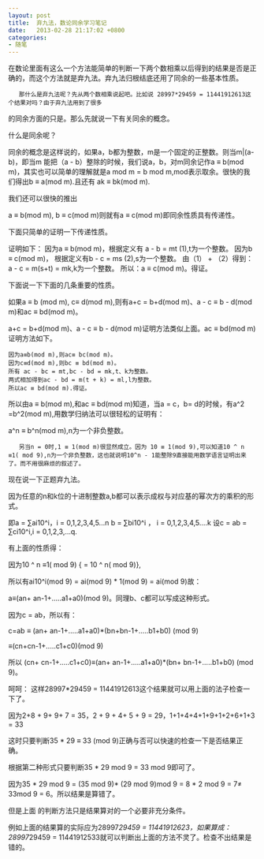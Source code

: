 ```yaml
---
layout: post
title:  弃九法，数论同余学习笔记
date:   2013-02-28 21:17:02 +0800
categories:
- 随笔
---
```

在数论里面有这么一个方法能简单的判断一下两个数相乘以后得到的结果是否是正确的，而这个方法就是弃九法。弃九法归根结底还用了同余的一些基本性质。

       那什么是弃九法呢？先从两个数相乘说起吧。比如说 28997*29459 = 11441912613这个结果对吗？由于弃九法用到了很多

的同余方面的只是。那么先就说一下有关同余的概念。

什么是同余呢？


同余的概念是这样说的，如果a，b都为整数，m是一个固定的正整数。则当m|(a-b)，即当m 能把（a - b）整除的时候，我们说a，b，对m同余记作a  ≡ b(mod m)，其实也可以简单的理解就是a mod m = b mod m,mod表示取余。很快的我们得出b ≡ a(mod m).且还有 ak ≡ bk(mod m).


 

我们还可以很快的推出


 a ≡  b(mod m), b ≡ c(mod m)则就有a ≡ c(mod m)即同余性质具有传递性。


下面只简单的证明一下传递性质。


证明如下：
       因为a ≡ b(mod m)，根据定义有 a  - b = mt (1),t为一个整数。
       因为b ≡ c(mod m)， 根据定义有b  - c = ms (2),s为一个整数。
       由（1） + （2）得到：a - c = m(s+t) = mk,k为一个整数。
       所以：a ≡ c(mod m)。得证。

下面说一下下面的几条重要的性质。

如果a ≡ b (mod m), c≡ d(mod m),则有a+c = b+d(mod m)、a - c ≡  b - d(mod m)和ac ≡ bd(mod m)。


a+c = b+d(mod m)、a - c ≡  b - d(mod m)证明方法类似上面。ac ≡ bd(mod m)证明方法如下。


    因为a≡b(mod m),则ac≡ bc(mod m)。
    因为c≡d(mod m),则bc ≡ bd(mod m)。
    所有 ac - bc = mt,bc - bd = mk,t、k为整数。
    两式相加得到ac - bd = m(t + k) = ml,l为整数。
    所以ac ≡ bd(mod m).得证。




所以由a ≡ b(mod m),和ac ≡ bd(mod m)知道，当a = c，b= d的时候，有a^2 =b^2(mod m),用数学归纳法可以很轻松的证明有：

a^n ≡ b^n(mod m),n为一个非负整数。


       另当n = 0时,1 ≡ 1(mod m)很显然成立。因为 10 ≡ 1(mod 9),可以知道10 ^ n ≡1( mod 9),n为一个非负整数，这也就说明10^n - 1能整除9直接能用数学语言证明出来了。而不用很麻烦的叙述了。

现在说一下正题弃九法。

因为任意的n和k位的十进制整数a,b都可以表示成权与对应基的幂次方的乘积的形式。

即a = ∑ai10^i，i = 0,1,2,3,4,5...n
b = ∑bi10^i ， i = 0,1,2,3,4,5....k
设c = ab = ∑ci10^i,i = 0,1,2,3,...q.


有上面的性质得：

因为10 ^ n ≡1( mod 9) { = 10 ^ n( mod 9)},

所以有ai10^i(mod 9) = ai(mod 9) * 1(mod 9) = ai(mod 9)故：

a≡(an+ an-1+.....a1+a0)(mod 9)。同理b、c都可以写成这种形式。

因为c = ab，所以有：

c=ab ≡ (an+ an-1+.....a1+a0)*(bn+bn-1+.....b1+b0) (mod 9) 

≡(cn+cn-1+.....c1+c0)(mod 9)

所以 (cn+ cn-1+.....c1+c0)≡(an+ an-1+.....a1+a0)*(bn+ bn-1+.....b1+b0) (mod 9)。

呵呵： 这样28997*29459 = 11441912613这个结果就可以用上面的法子检查一下了。

因为2+8 + 9+ 9+ 7 = 35，2 + 9 + 4+ 5 + 9 = 29，1+1+4+4+1+9+1+2+6+1+3 = 33

这时只要判断35 * 29 ≡ 33 (mod  9)正确与否可以快速的检查一下是否结果正确。

根据第二种形式只要判断35 * 29 mod 9 = 33 mod  9即可了。

因为35 * 29 mod 9 = (35 mod 9)* (29 mod 9)mod 9 = 8 * 2 mod 9 = 7≠ 33mod 9 = 6。所以结果是算错了。

但是上面 的判断方法只是结果算对的一个必要非充分条件。


例如上面的结果算的实际应为28997*29459 = 11441912623，如果算成：28997*29459 = 11441912533就可以判断出上面的方法不灵了。检查不出结果是错的。


